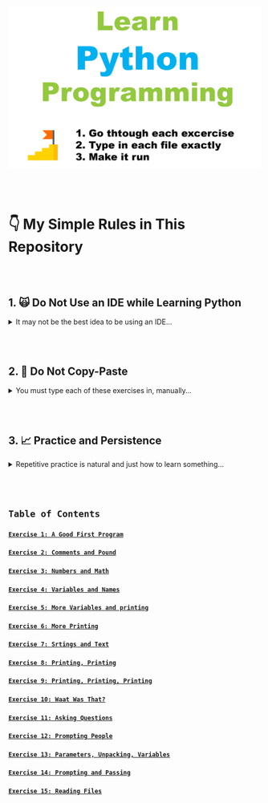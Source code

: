 <img src="/assets/learn-python-programming-logo.png" width="1920px"/>

<br></br>

# 👇 My Simple Rules in This Repository

<br></br>

## 1. 🙀 Do Not Use an IDE while Learning Python 

<details>
    <summary>
        It may not be the best idea to be using an IDE...
    </summary>
        Relying on an IDE means that you can’t work with new programming languages until some company decides to sell you an IDE for that language. This means you can’t use that new language until the language is large enough to justify a lucrative customer base. If you are confident you can work with only a programmer’s text editor (like Vim, Emacs, Atom, etc.) then you don’t have to wait for a third party. IDEs are nice in some situations (such as working with a giant existing code base) but being addicted to them will limit your future. You should also not use IDLE. It has serious limitations in how it works and isn’t a very good piece of software. All you need is a simple text editor, a shell, and Python.
</details>

<br></br>

## 2. 🤔 Do Not Copy-Paste

<details>
    <summary>
        You must type each of these exercises in, manually...
    </summary>
        If you copy-paste, you might as well not even do them. The point of these exercises is to train your hands, your brain, and your mind in how to read, write, and see code. If you copy-paste, you are cheating yourself out of the effectiveness of the lessons.
</details>

<br></br>

## 3. 📈 Practice and Persistence

<details>
    <summary>
        Repetitive practice is natural and just how to learn something...
    </summary>
        I know that to get good at anything I have to practice every day, even if I suck that day (which is often) or it’s difficult. Keep trying, and eventually it’ll be easier and fun. If you give up, you won’t ever reach this point. You will hit the first confusing thing (which is everything at first) and then stop. If you keep trying, keep typing it in, keep trying to understand it and reading about it, you will eventually get it.
</details>

<br></br>

## `Table of Contents`

#### [`Exercise 1: A Good First Program`](https://github.com/jinkyukim-me/Learn-Python-Programming/blob/master/exercises/ex1.py)
#### [`Exercise 2: Comments and Pound`](https://github.com/jinkyukim-me/Learn-Python-Programming/blob/master/exercises/ex2.py)
#### [`Exercise 3: Numbers and Math`](https://github.com/jinkyukim-me/Learn-Python-Programming/blob/master/exercises/ex3.py)
#### [`Exercise 4: Variables and Names`](https://github.com/jinkyukim-me/Learn-Python-Programming/blob/master/exercises/ex4.py)
#### [`Exercise 5: More Variables and printing`](https://github.com/jinkyukim-me/Learn-Python-Programming/blob/master/exercises/ex5.py)
#### [`Exercise 6: More Printing`](https://github.com/jinkyukim-me/Learn-Python-Programming/blob/master/exercises/ex6.py)
#### [`Exercise 7: Srtings and Text`](https://github.com/jinkyukim-me/Learn-Python-Programming/blob/master/exercises/ex7.py)
#### [`Exercise 8: Printing, Printing`](https://github.com/jinkyukim-me/Learn-Python-Programming/blob/master/exercises/ex8.py)
#### [`Exercise 9: Printing, Printing, Printing`](https://github.com/jinkyukim-me/Learn-Python-Programming/blob/master/exercises/ex9.py)
#### [`Exercise 10: Waat Was That?`](https://github.com/jinkyukim-me/Learn-Python-Programming/blob/master/exercises/ex10.py)
#### [`Exercise 11: Asking Questions`](https://github.com/jinkyukim-me/Learn-Python-Programming/blob/master/exercises/ex11.py)
#### [`Exercise 12: Prompting People`](https://github.com/jinkyukim-me/Learn-Python-Programming/blob/master/exercises/ex12.py)
#### [`Exercise 13: Parameters, Unpacking, Variables`](https://github.com/jinkyukim-me/Learn-Python-Programming/blob/master/exercises/ex13.py)
#### [`Exercise 14: Prompting and Passing`](https://github.com/jinkyukim-me/Learn-Python-Programming/blob/master/exercises/ex14.py)
#### [`Exercise 15: Reading Files`](https://github.com/jinkyukim-me/Learn-Python-Programming/blob/master/exercises/ex15.py)
